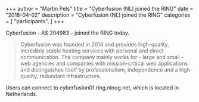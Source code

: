 +++
author = "Martin Pels"
title = "Cyberfusion (NL) joined the RING"
date = "2018-04-02"
description = "Cyberfusion (NL) joined the RING"
categories = [
    "participants",
]
+++

Cyberfusion - AS 204983 - joined the RING today.

> Cyberfusion was founded in 2014 and provides high-quality, incredibly stable hosting services with personal and direct communication. The company mainly works for - large and small - web agencies and companies with mission-critical web applications and distinguishes itself by professionalism, independence and a high-quality, redundant infrastructure.

Users can connect to cyberfusion01.ring.nlnog.net, which is located in Netherlands.

